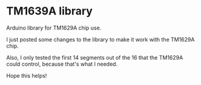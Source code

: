 # TM1639A library

Arduino library for TM1629A chip use.


I just posted some changes to the library to make it work with the TM1629A chip.

Also, I only tested the first 14 segments out of the 16 that the TM1629A could control, because that's what I needed.

Hope this helps!
